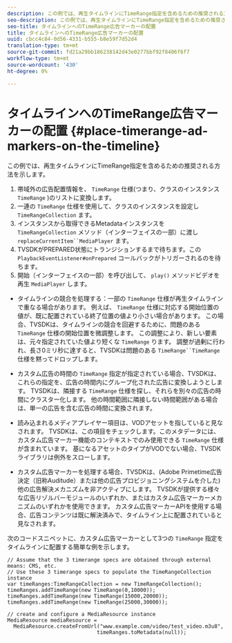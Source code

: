 ```yaml
---
description: この例では、再生タイムラインにTimeRange指定を含めるための推奨される方法を示します。
seo-description: この例では、再生タイムラインにTimeRange指定を含めるための推奨される方法を示します。
seo-title: タイムラインへのTimeRange広告マーカーの配置
title: タイムラインへのTimeRange広告マーカーの配置
uuid: cbcc4c84-0d56-4331-b555-b8e59f7d52d4
translation-type: tm+mt
source-git-commit: fd21a29bb186238142d43e0277bbf92f8406f6f7
workflow-type: tm+mt
source-wordcount: '430'
ht-degree: 0%

---
```



# タイムラインへのTimeRange広告マーカーの配置 {#place-timerange-ad-markers-on-the-timeline}

この例では、再生タイムラインにTimeRange指定を含めるための推奨される方法を示します。

1. 帯域外の広告配置情報を、 `TimeRange` 仕様(つまり、クラスのインスタンス `TimeRange` )のリストに変換します。
1. 一連の `TimeRange` 仕様を使用して、クラスのインスタンスを設定し `TimeRangeCollection` ます。
1. インスタンスから取得できるMetadataインスタンスを `TimeRangeCollection` メソッド（インターフェイスの一部）に渡し `replaceCurrentItem``MediaPlayer` ます。
1. TVSDKがPREPARED状態にトランジションするまで待ちます。この `PlaybackEventListener#onPrepared` コールバックがトリガーされるのを待ちます。
1. 開始（インターフェイスの一部）を呼び出して、 `play()` メソッドビデオを再生 `MediaPlayer` します。

* タイムラインの競合を処理する：一部の `TimeRange` 仕様が再生タイムラインで重なる場合があります。 例えば、 `TimeRange` 仕様に対応する開始位置の値が、既に配置されている終了位置の値より小さい場合があります。 この場合、TVSDKは、タイムラインの競合を回避するために、問題のある `TimeRange` 仕様の開始位置を微調整します。 この調整により、新しい要素は、元々指定されていた値より短くな `TimeRange` ります。 調整が過剰に行われ、長さ0ミリ秒に達すると、TVSDKは問題のある `TimeRange``TimeRange` 仕様を黙ってドロップします。

* カスタム広告の時間の `TimeRange` 指定が指定されている場合、TVSDKは、これらの指定を、広告の時間内にグループ化された広告に変換しようとします。 TVSDKは、隣接する `TimeRange` 仕様を探し、それらを別々の広告の時間にクラスター化します。 他の時間範囲に隣接しない時間範囲がある場合は、単一の広告を含む広告の時間に変換されます。

* 読み込まれるメディアプレイヤー項目は、VODアセットを指していると見なされます。 TVSDKは、この項目をチェックします。このメタデータには、カスタム広告マーカー機能のコンテキストでのみ使用できる `TimeRange` 仕様が含まれています。 基になるアセットのタイプがVODでない場合、TVSDKライブラリは例外をスローします。

* カスタム広告マーカーを処理する場合、TVSDKは、(Adobe Primetime広告決定（旧称Auditude）または他の広告プロビジョニングシステムを介した)他の広告解決メカニズムを非アクティブにします。 TVSDKが提供する様々な広告リゾルバーモジュールのいずれか、またはカスタム広告マーカーメカニズムのいずれかを使用できます。 カスタム広告マーカーAPIを使用する場合、広告コンテンツは既に解決済みで、タイムライン上に配置されていると見なされます。

<!--<a id="example_639BD1B66CE74F3DB65ED06CAD23EB09"></a>-->

次のコードスニペットに、カスタム広告マーカーとして3つの `TimeRange` 指定をタイムラインに配置する簡単な例を示します。

```
// Assume that the 3 timerange specs are obtained through external means: CMS, etc. 
// Use these 3 timerange specs to populate the TimeRangeCollection instance 
var timeRanges:TimeRangeCollection = new TimeRangeCollection(); 
timeRanges.addTimeRange(new TimeRange(0,10000)); 
timeRanges.addTimeRange(new TimeRange(15000,20000)); 
timeRanges.addTimeRange(new TimeRange(25000,30000)); 
  
// create and configure a MediaResource instance 
MediaResource mediaResource =  
  MediaResource.createFromUrl("www.example.com/video/test_video.m3u8",  
                             timeRanges.toMetadata(null));
```
